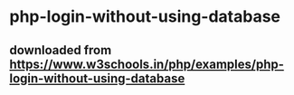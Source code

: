 # php-login-without-using-database
## downloaded from https://www.w3schools.in/php/examples/php-login-without-using-database 